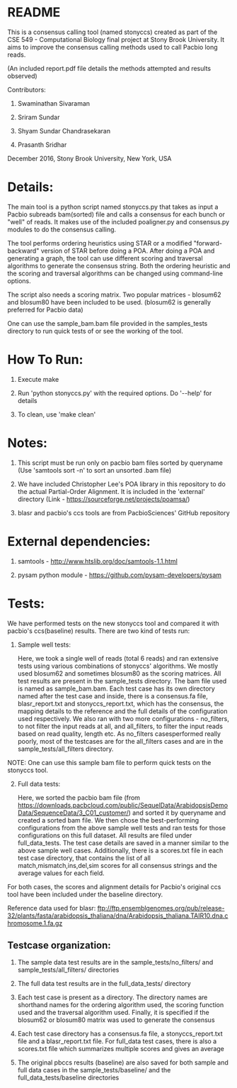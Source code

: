 # README

This is a consensus calling tool (named stonyccs) created as part of the CSE 549 - Computational Biology final project at 
Stony Brook University. It aims to improve the consensus calling methods used to call Pacbio long reads.

(An included report.pdf file details the methods attempted and results observed)

Contributors:

1) Swaminathan Sivaraman

2) Sriram Sundar

3) Shyam Sundar Chandrasekaran

4) Prasanth Sridhar

December 2016, Stony Brook University, New York, USA

Details:
=======
The main tool is a python script named stonyccs.py that takes as input a Pacbio subreads bam(sorted) file and calls
a consensus for each bunch or "well" of reads. It makes use of the included poaligner.py and consensus.py modules 
to do the consensus calling.

The tool performs ordering heuristics using STAR or a modified "forward-backward" version of STAR before doing a POA.
After doing a POA and generating a graph, the tool can use different scoring and traversal algorithms to generate
the consensus string. Both the ordering heuristic and the scoring and traversal algorithms can be changed using
command-line options.

The script also needs a scoring matrix. Two popular matrices - blosum62 and blosum80 have been included to be used.
(blosum62 is generally preferred for Pacbio data)

One can use the sample_bam.bam file provided in the samples_tests directory to
run quick tests of or see the working of the tool.

How To Run:
==========
1) Execute make

2) Run 'python stonyccs.py' with the required options. Do '--help' for details

3) To clean, use 'make clean'

Notes:
=====
1) This script must be run only on pacbio bam files sorted by queryname 
   (Use 'samtools sort -n' to sort an unsorted .bam file)
   
2) We have included Christopher Lee's POA library in this repository to do the actual Partial-Order Alignment. It
   is included in the 'external' directory (Link - https://sourceforge.net/projects/poamsa/)

3) blasr and pacbio's ccs tools are from PacbioSciences' GitHub repository

External dependencies:
=====================
1) samtools - http://www.htslib.org/doc/samtools-1.1.html

2) pysam python module - https://github.com/pysam-developers/pysam

Tests:
=====
We have performed tests on the new stonyccs tool and compared it with pacbio's
ccs(baseline) results. There are two kind of tests run:

1) Sample well tests:

   Here, we took a single well of reads (total 6 reads) and ran extensive tests using
   various combinations of stonyccs' algorithms. We mostly used blosum62 and
   sometimes blosum80 as the scoring matrices. All test results are present in
   the sample_tests directory. The bam file used is named as sample_bam.bam. Each
   test case has its own directory named after the test case and inside, there is
   a consensus.fa file, blasr_report.txt and stonyccs_report.txt, which has the
   consensus, the mapping details to the reference and the full details of the
   configuration used respectively. We also ran with two more configurations - 
   no_filters, to not filter the input reads at all, and all_filters, to filter
   the input reads based on read quality, length etc. As no_filters casesperformed
   really poorly, most of the testcases are for the all_filters cases and are in the
   sample_tests/all_filters directory.

NOTE: One can use this sample bam file to perform quick tests on the stonyccs tool.

2) Full data tests:

   Here, we sorted the pacbio bam file (from https://downloads.pacbcloud.com/public/SequelData/ArabidopsisDemoData/SequenceData/3_C01_customer/)
   and sorted it by queryname and created a sorted bam file. We then chose the
   best-performing configurations from the above sample well tests and ran tests
   for those configurations on this full dataset. All results are filed under
   full_data_tests. The test case details are saved in a manner similar to the
   above sample well cases. Additionally, there is a scores.txt file in each test case
   directory, that contains the list of all match,mismatch,ins,del,sim scores for all
   consensus strings and the average values for each field.

For both cases, the scores and alignment details for Pacbio's original ccs
tool have been included under the baseline directory.

Reference data used for blasr:
ftp://ftp.ensemblgenomes.org/pub/release-32/plants/fasta/arabidopsis_thaliana/dna/Arabidopsis_thaliana.TAIR10.dna.chromosome.1.fa.gz

Testcase organization:
---------------------
1) The sample data test results are in the sample_tests/no_filters/ and sample_tests/all_filters/ directories

2) The full data test results are in the full_data_tests/ directory

3) Each test case is present as a directory. The directory names are shorthand names for the ordering algorithm used, the scoring function
   used and the traversal algorithm used. Finally, it is specified if the blosum62 or blosum80 matrix was used to generate the consensus
   
4) Each test case directory has a consensus.fa file, a stonyccs_report.txt file and a blasr_report.txt file. For full_data test cases,
   there is also a scores.txt file which summarizes multiple scores and gives an average
   
5) The original pbccs results (baseline) are also saved for both sample and full data cases in the sample_tests/baseline/ and
   the full_data_tests/baseline directories